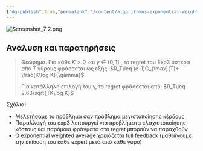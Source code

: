```yaml
---
{"dg-publish":true,"permalink":"/content/algorithmos-exponential-weighted-average-exploration-exploitation/","created":"2025-03-25T14:58:23.054+02:00","updated":"2025-03-25T14:59:38.052+02:00"}
---
```



![Screenshot_7 2.png](/img/user/content/Screenshot_7%202.png)



## Ανάλυση και παρατηρήσεις

> Θεώρημα. Για κάθε $Κ>0$ και $γ \in (0,1]$ , το regret του Exp3 ύστερα από $T$ γύρους φράσσεται ως εξής: $R_T\leq (e-1)G_{\max}(T)+ \frac{K\log K}{\gamma}$. 
> 
> Για κατάλληλη επιλογή του γ, το regret φράσσεται από: $R_T\leq 2.63\sqrt{TK\log K}$ 



Σχόλια:

- Μελετήσαμε το πρόβλημα σαν πρόβλημα μεγιστοποίησης κέρδους
- Παραλλαγή του exp3 λειτουργεί για προβλήματα ελαχιστοποίησης κόστους και παρόμοια φράγματα στο regret μπορούν να παραχθούν
- O exponential weighted average χρειάζεται full feedback (μαθαίνουμε την επίδοση του κάθε expert μετά από κάθε γύρο)

